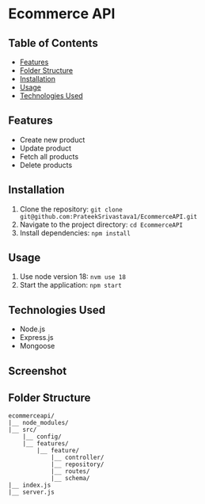# Ecommerce API

## Table of Contents

- [Features](#features)
- [Folder Structure](#folder-structure)
- [Installation](#installation)
- [Usage](#usage)
- [Technologies Used](#technologies-used)

## Features

- Create new product
- Update product
- Fetch all products
- Delete products

## Installation

1. Clone the repository: `git clone git@github.com:PrateekSrivastava1/EcommerceAPI.git`
2. Navigate to the project directory: `cd EcommerceAPI`
3. Install dependencies: `npm install`

## Usage

1. Use node version 18: `nvm use 18`
2. Start the application: `npm start`

## Technologies Used

- Node.js
- Express.js
- Mongoose

## Screenshot

## Folder Structure

```plaintext
ecommerceapi/
|__ node_modules/
|__ src/
    |__ config/
    |__ features/
        |__ feature/
            |__ controller/
            |__ repository/
            |__ routes/
            |__ schema/
|__ index.js
|__ server.js
```
